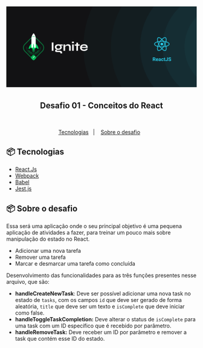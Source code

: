 <h1 align="center">
    <img alt="Ignite" title="Ignite" src=".github/image.png" />
</h1>

<h2 align="center">Desafio 01 - Conceitos do React</h2>

</br>

<p align="center">
  <a href="#-tecnologias">Tecnologias</a>&nbsp;&nbsp;&nbsp;|&nbsp;&nbsp;&nbsp;
  <a href="#-projeto">Sobre o desafio</a>&nbsp;&nbsp;&nbsp;
</p>

## 📦 Tecnologias

- [React.Js](https://pt-br.reactjs.org/)
- [Webpack](https://webpack.js.org/)
- [Babel](https://babeljs.io/)
- [Jest.js](https://jestjs.io/pt-BR/)

## 📦 Sobre o desafio

Essa será uma aplicação onde o seu principal objetivo é uma pequena aplicação de atividades a fazer, para treinar um pouco mais sobre manipulação do estado no React.

- Adicionar uma nova tarefa
- Remover uma tarefa
- Marcar e desmarcar uma tarefa como concluída

Desenvolvimento das funcionalidades para as três funções presentes nesse arquivo, que são:

- **handleCreateNewTask**: Deve ser possível adicionar uma nova task no estado de `tasks`, com os campos `id` que deve ser gerado de forma aleatória, `title` que deve ser um texto e `isComplete` que deve iniciar como false.
- **handleToggleTaskCompletion:** Deve alterar o status de `isComplete` para uma task com um ID específico que é recebido por parâmetro.
- **handleRemoveTask:** Deve receber um ID por parâmetro e remover a task que contém esse ID do estado.
